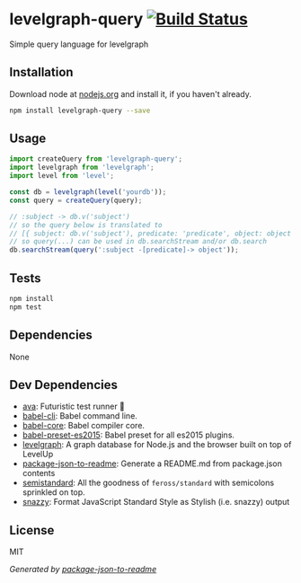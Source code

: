 # levelgraph-query [![Build Status](https://travis-ci.org/kesla/levelgraph-query.png?branch=master)](https://travis-ci.org/kesla/levelgraph-query)

Simple query language for levelgraph

## Installation

Download node at [nodejs.org](http://nodejs.org) and install it, if you haven't already.

```sh
npm install levelgraph-query --save
```

## Usage

```js
import createQuery from 'levelgraph-query';
import levelgraph from 'levelgraph';
import level from 'level';

const db = levelgraph(level('yourdb'));
const query = createQuery(query);

// :subject -> db.v('subject')
// so the query below is translated to
// [{ subject: db.v('subject'), predicate: 'predicate', object: object }]
// so query(...) can be used in db.searchStream and/or db.search
db.searchStream(query(':subject -[predicate]-> object'));

```

## Tests

```sh
npm install
npm test
```

## Dependencies

None

## Dev Dependencies

- [ava](https://github.com/sindresorhus/ava): Futuristic test runner 🚀
- [babel-cli](https://github.com/babel/babel/tree/master/packages): Babel command line.
- [babel-core](https://github.com/babel/babel/tree/master/packages): Babel compiler core.
- [babel-preset-es2015](https://github.com/babel/babel/tree/master/packages): Babel preset for all es2015 plugins.
- [levelgraph](https://github.com/mcollina/levelgraph): A graph database for Node.js and the browser built on top of LevelUp
- [package-json-to-readme](https://github.com/zeke/package-json-to-readme): Generate a README.md from package.json contents
- [semistandard](https://github.com/Flet/semistandard): All the goodness of `feross/standard` with semicolons sprinkled on top.
- [snazzy](https://github.com/feross/snazzy): Format JavaScript Standard Style as Stylish (i.e. snazzy) output


## License

MIT

_Generated by [package-json-to-readme](https://github.com/zeke/package-json-to-readme)_
